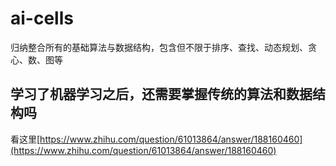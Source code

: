 # ai-cells
归纳整合所有的基础算法与数据结构，包含但不限于排序、查找、动态规划、贪心、数、图等


## 学习了机器学习之后，还需要掌握传统的算法和数据结构吗

看这里[https://www.zhihu.com/question/61013864/answer/188160460](https://www.zhihu.com/question/61013864/answer/188160460)

